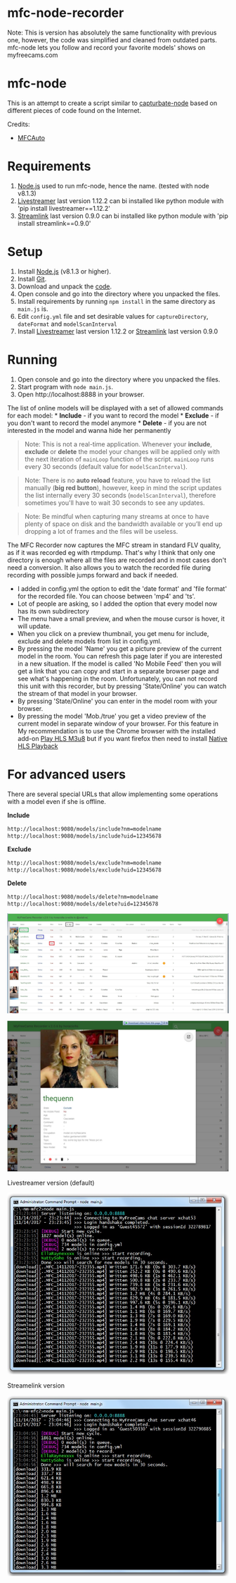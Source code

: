 mfc-node-recorder
=================
Note: This is version has absolutely the same functionality with previous one, however, the code was simplified and cleaned from outdated parts. mfc-node lets you follow and record your favorite models' shows on myfreecams.com

mfc-node
==========
This is an attempt to create a script similar to [capturbate-node](https://github.com/SN4T14/capturebate-node) based on different pieces of code found on the Internet.

Credits:
* [MFCAuto](https://github.com/ZombieAlex/MFCAuto)

Requirements
============
1. [Node.js](https://nodejs.org/download/release/) used to run mfc-node, hence the name. (tested with node v8.1.3)
2. [Livestreamer](https://github.com/chrippa/livestreamer/releases) last version 1.12.2 can bi installed like python module with 'pip install livestreamer==1.12.2'
3. [Streamlink](https://github.com/streamlink/streamlink) last version 0.9.0 can bi installed like python module with 'pip install streamlink==0.9.0'

Setup
=====
1. Install [Node.js](https://nodejs.org/download/release/) (v8.1.3 or higher).
2. Install [Git](https://git-scm.com/downloads).
2. Download and unpack the [code](https://codeload.github.com/horacio9a/mfc-node/zip/v2).
3. Open console and go into the directory where you unpacked the files.
4. Install requirements by running `npm install` in the same directory as `main.js` is.
5. Edit `config.yml` file and set desirable values for `captureDirectory`, `dateFormat` and `modelScanInterval`
6. Install [Livestreamer](https://github.com/chrippa/livestreamer/releases) last version 1.12.2 or [Streamlink](https://github.com/streamlink/streamlink) last version 0.9.0

Running
=======
1. Open console and go into the directory where you unpacked the files.
2. Start program with `node main.js`.
3. Open http://localhost:8888 in your browser. 

The list of online models will be displayed with a set of allowed commands for each model:
	* __Include__ - if you want to record the model
	* __Exclude__ - if you don't want to record the model anymore
	* __Delete__ - if you are not interested in the model and wanna hide her permanently

> Note: This is not a real-time application. Whenever your __include__, __exclude__ or __delete__ the model your changes will be applied only with the next iteration of `mainLoop` function of the script. `mainLoop` runs every 30 seconds (default value for `modelScanInterval`).

> Note: There is no __auto reload__ feature, you have to reload the list manually (__big red button__), however, keep in mind the script updates the list internally every 30 seconds (`modelScanInterval`), therefore sometimes you'll have to wait 30 seconds to see any updates.

> Note: Be mindful when capturing many streams at once to have plenty of space on disk and the bandwidth available or you’ll end up dropping a lot of frames and the files will be useless.

The MFC Recorder now captures the MFC stream in standard FLV quality, as if it was recorded eg with rtmpdump. 
That's why I think that only one directory is enough where all the files are recorded and in most cases don't need a conversion.
It also allows you to watch the recorded file during recording with possible jumps forward and back if needed.
- I added in config.yml the option to edit the 'date format' and 'file format' for the recorded file. You can choose between 'mp4' and 'ts'.
- Lot of people are asking, so I added the option that every model now has its own subdirectory
- The menu have a small preview, and when the mouse cursor is hover, it will update.
- When you click on a preview thumbnail, you get menu for include, exclude and delete models from list in config.yml.
- By pressing the model 'Name' you get a picture preview of the current model in the room. You can refresh this page later if you are interested in a new situation. If the model is called 'No Mobile Feed' then you will get a link that you can copy and start in a separate browser page and see what's happening in the room. Unfortunately, you can not record this unit with this recorder, but by pressing 'State/Online' you can watch the stream of that model in your browser. 
- By pressing 'State/Online' you can enter in the model room with your browser.
- By pressing the model 'Mob./true' you get a video preview of the current model in separate window of your browser. For this feature in My recommendation is to use the Chrome browser with the installed add-on [Play HLS M3u8](https://chrome.google.com/webstore/detail/play-hls-m3u8/ckblfoghkjhaclegefojbgllenffajdc/related) but if you want firefox then need to install [Native HLS Playback](https://addons.mozilla.org/en-US/firefox/addon/native-hls-0-7-10/?src=api)

For advanced users
==================
There are several special URLs that allow implementing some operations with a model even if she is offline.

__Include__
```
http://localhost:9080/models/include?nm=modelname
http://localhost:9080/models/include?uid=12345678
```
__Exclude__
```
http://localhost:9080/models/exclude?nm=modelname
http://localhost:9080/models/exclude?uid=12345678
```
__Delete__
```
http://localhost:9080/models/delete?nm=modelname
http://localhost:9080/models/delete?uid=12345678
```
![alt screenshot](./screenshot.jpg)

![alt screenshot](./screenshot1.jpg)

Livestreamer version (default)

![alt screenshot](./screenshot2.jpg)

Streamelink version

![alt screenshot](./screenshot3.jpg)

